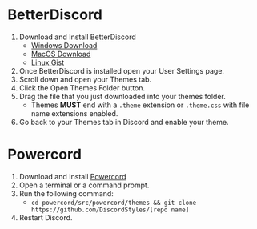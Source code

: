 # BetterDiscord
1. Download and Install BetterDiscord
	- [Windows Download](https://github.com/rauenzi/BBDInstaller/releases/download/v1.0.5/BandagedBD.exe)
	- [MacOS Download](https://github.com/rauenzi/BBDInstaller/releases/download/v1.0.5/BandagedBD_Mac.zip)
	- [Linux Gist](https://gist.github.com/ObserverOfTime/d7e60eb9aa7fe837545c8cb77cf31172)
2. Once BetterDiscord is installed open your User Settings page.
3. Scroll down and open your Themes tab.
4. Click the Open Themes Folder button.
5. Drag the file that you just downloaded into your themes folder.
	- Themes **MUST** end with a `.theme` extension or `.theme.css` with file name extensions enabled.
6. Go back to your Themes tab in Discord and enable your theme.

# Powercord
1. Download and Install [Powercord](http://powercord.dev/installation)
2. Open a terminal or a command prompt.
3. Run the following command:
	- `cd powercord/src/powercord/themes && git clone https://github.com/DiscordStyles/[repo name]`
4. Restart Discord.

